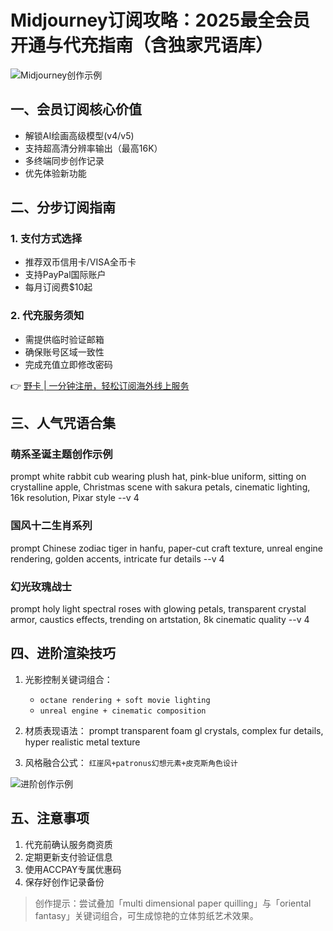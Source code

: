 # Midjourney订阅攻略：2025最全会员开通与代充指南（含独家咒语库）

![Midjourney创作示例](https://bbtdd.com/wp-content/uploads/img/3306228703539.webp)

## 一、会员订阅核心价值
- 解锁AI绘画高级模型(v4/v5)
- 支持超高清分辨率输出（最高16K）
- 多终端同步创作记录
- 优先体验新功能

## 二、分步订阅指南
### 1. 支付方式选择
- 推荐双币信用卡/VISA全币卡
- 支持PayPal国际账户
- 每月订阅费$10起

### 2. 代充服务须知
- 需提供临时验证邮箱
- 确保账号区域一致性
- 完成充值立即修改密码

👉 [野卡 | 一分钟注册，轻松订阅海外线上服务](https://bbtdd.com/yeka)

## 三、人气咒语合集
### 萌系圣诞主题创作示例
prompt
white rabbit cub wearing plush hat, pink-blue uniform, sitting on crystalline apple, Christmas scene with sakura petals, cinematic lighting, 16k resolution, Pixar style --v 4


### 国风十二生肖系列
prompt
Chinese zodiac tiger in hanfu, paper-cut craft texture, unreal engine rendering, golden accents, intricate fur details --v 4


### 幻光玫瑰战士
prompt
holy light spectral roses with glowing petals, transparent crystal armor, caustics effects, trending on artstation, 8k cinematic quality --v 4


## 四、进阶渲染技巧
1. 光影控制关键词组合：
   - `octane rendering + soft movie lighting`
   - `unreal engine + cinematic composition`

2. 材质表现语法：
   prompt
   transparent foam gl crystals, complex fur details, hyper realistic metal texture
   

3. 风格融合公式：
   `红崖风+patronus幻想元素+皮克斯角色设计`

![进阶创作示例](https://bbtdd.com/wp-content/uploads/img/76382256990.webp)

## 五、注意事项
1. 代充前确认服务商资质
2. 定期更新支付验证信息
3. 使用ACCPAY专属优惠码
4. 保存好创作记录备份

> 创作提示：尝试叠加「multi dimensional paper quilling」与「oriental fantasy」关键词组合，可生成惊艳的立体剪纸艺术效果。